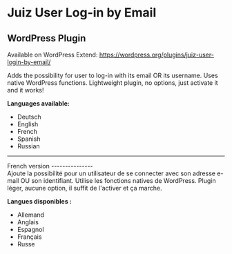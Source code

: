 Juiz User Log-in by Email
========================
WordPress Plugin
---------------
Available on WordPress Extend:
https://wordpress.org/plugins/juiz-user-login-by-email/


Adds the possibility for user to log-in with its email OR its username.
Uses native WordPress functions.
Lightweight plugin, no options, just activate it and it works!

**Languages available:**

* Deutsch
* English
* French
* Spanish
* Russian


<hr>
French version
---------------

<div lang="fr_FR">Ajoute la possibilité pour un utilisateur de se connecter avec son adresse e-mail OU son identifiant.
Utilise les fonctions natives de WordPress.
Plugin léger, aucune option, il suffit de l'activer et ça marche.

**Langues disponibles :**

* Allemand
* Anglais
* Espagnol
* Français
* Russe
</div>